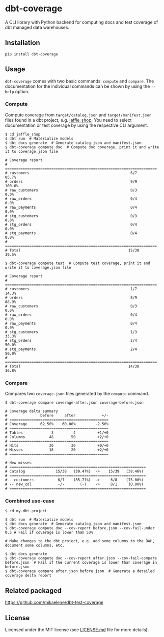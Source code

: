 # dbt-coverage

A CLI library with Python backend for computing docs and test coverage of dbt
managed data warehouses.

## Installation

```
pip install dbt-coverage
```

## Usage

`dbt-coverage` comes with two basic commands: `compute` and `compare`. The
documentation for the individual commands can be shown by using the `--help`
option.

### Compute

Compute coverage from `target/catalog.json` and `target/manifest.json` files
found in a dbt project, e.g.
[jaffle_shop](https://github.com/dbt-labs/jaffle_shop). You need to select
documentation or test coverage by using the respective CLI argument.

```
$ cd jaffle_shop
$ dbt run  # Materialize models
$ dbt docs generate  # Generate catalog.json and manifest.json
$ dbt-coverage compute doc  # Compute doc coverage, print it and write it to coverage.json file

# Coverage report
# =====================================================================
# customers                                              6/7      85.7%
# orders                                                 9/9     100.0%
# raw_customers                                          0/3       0.0%
# raw_orders                                             0/4       0.0%
# raw_payments                                           0/4       0.0%
# stg_customers                                          0/3       0.0%
# stg_orders                                             0/4       0.0%
# stg_payments                                           0/4       0.0%
# =====================================================================
# Total                                                 15/38     39.5%

$ dbt-coverage compute test  # Compute test coverage, print it and write it to coverage.json file

# Coverage report
# =====================================================================
# customers                                              1/7      14.3%
# orders                                                 8/9      88.9%
# raw_customers                                          0/3       0.0%
# raw_orders                                             0/4       0.0%
# raw_payments                                           0/4       0.0%
# stg_customers                                          1/3      33.3%
# stg_orders                                             2/4      50.0%
# stg_payments                                           2/4      50.0%
# =====================================================================
# Total                                                 14/38     36.8%
```

### Compare

Compares two `coverage.json` files generated by the `compute` command.

```
$ dbt-coverage compare coverage-after.json coverage-before.json

# Coverage delta summary
#               before     after            +/-
# =============================================
# Coverage      62.50%    60.00%         -2.50%
# =============================================
# Tables             3         4          +1/+0
# Columns           48        50          +2/+0
# =============================================
# Hits              30        30          +0/+0
# Misses            18        20          +2/+0
# =============================================

# New misses
# ==============================================================
# Catalog              15/38   (39.47%)  ->    15/39   (38.46%) 
# ==============================================================
# - customers           6/7    (85.71%)  ->     6/8    (75.00%) 
# -- new_col            -/-       (-)    ->     0/1     (0.00%) 
# ==============================================================
```

### Combined use-case

```
$ cd my-dbt-project

$ dbt run  # Materialize models
$ dbt docs generate  # Generate catalog.json and manifest.json
$ dbt-coverage compute doc --cov-report before.json --cov-fail-under 0.5 # Fail if coverage is lower than 50%

# Make changes to the dbt project, e.g. add some columns to the DWH, document some columns, etc.

$ dbt docs generate
$ dbt-coverage compute doc --cov-report after.json --cov-fail-compare before.json  # Fail if the current coverage is lower than coverage in before.json
$ dbt-coverage compare after.json before.json  # Generate a detailed coverage delta report
```

## Related packaged

https://github.com/mikaelene/dbt-test-coverage

## License

Licensed under the MIT license (see [LICENSE.md](LICENSE.md) file for more
details).